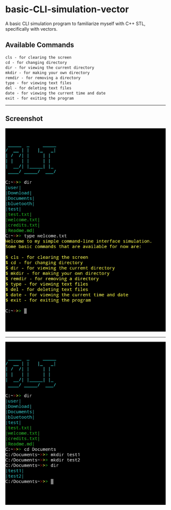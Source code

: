 # basic-CLI-simulation-vector
A basic CLI simulation program to familiarize myself with C++ STL, specifically with vectors.


## Available Commands
```dos
cls - for clearing the screen
cd - for changing directory
dir - for viewing the current directory
mkdir - for making your own directory
remdir - for removing a directory
type - for viewing text files
del - for deleting text files
date - for viewing the current time and date
exit - for exiting the program
```
---
## Screenshot
![ss](https://github.com/vonnogadas/basic-CLI-simulation-vector/blob/c1a21ce01db5a64e3ab758a67476698a5c533795/screenshot/Untitled139_20230303115848.png)

---

![ss](https://github.com/vonnogadas/basic-CLI-simulation-vector/blob/f36a9aa5070b41652cbd6d3951251807c5487f9d/screenshot/Untitled139_20230303120602.png)
